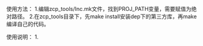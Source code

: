 使用方法：
1.编辑zcp_tools/Inc.mk文件，找到PROJ_PATH变量，需要赋值为绝对路径。
2.在zcp_tools目录下，先make install安装dep下的第三方库，再make编译自己的代码。

使用说明：
1.
